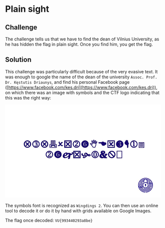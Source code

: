 # Plain sight

## Challenge

The challenge tells us that we have to find the dean of Vilnius University, as he has hidden the flag in plain sight. Once you find him, you get the flag.

## Solution

This challenge was particularly difficult because of the very evasive text. It was enough to google the name of the dean of the university `Assoc. Prof. Dr. Kęstutis Driaunys`, and find his personal Facebook page ([https://www.facebook.com/kes.dri](https://www.facebook.com/kes.dri)), on which there was an image with symbols and the CTF logo indicating that this was the right way:

![](images/plain-sight-symbols.png)

The symbols font is recognized as `Wingdings 2`. You can then use an online tool to decode it or do it by hand with grids available on Google Images.

The flag once decoded: `VU{993440293a8be}`
